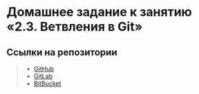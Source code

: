# Домашнее задание к занятию «2.3. Ветвления в Git»
## Ссылки на репозитории
>+ [GitHub](https://github.com/AlexeyKRD/devops-netology/network)
>+ [GitLab](https://gitlab.com/AlexeyKRD/devops-netology/-/network/main)
>+ [BitBucket](https://bitbucket.org/alexeykrd/devops-netology/commits/)
